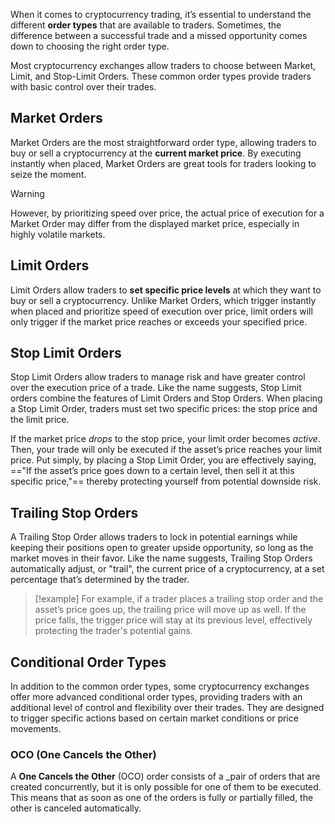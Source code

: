When it comes to cryptocurrency trading, it’s essential to understand the different **order types** that are available to traders. Sometimes, the difference between a successful trade and a missed opportunity comes down to choosing the right order type.

Most cryptocurrency exchanges allow traders to choose between Market, Limit, and Stop-Limit Orders. These common order types provide traders with basic control over their trades.

## Market Orders

Market Orders are the most straightforward order type, allowing traders to buy or sell a cryptocurrency at the **current market price**. By executing instantly when placed, Market Orders are great tools for traders looking to seize the moment.

> [!warning]
> However, by prioritizing speed over price, the actual price of execution for a Market Order may differ from the displayed market price, especially in highly volatile markets.

## Limit Orders

Limit Orders allow traders to **set specific price levels** at which they want to buy or sell a cryptocurrency. Unlike Market Orders, which trigger instantly when placed and prioritize speed of execution over price, limit orders will only trigger if the market price reaches or exceeds your specified price.

## Stop Limit Orders

Stop Limit Orders allow traders to manage risk and have greater control over the execution price of a trade. Like the name suggests, Stop Limit orders combine the features of Limit Orders and Stop Orders. When placing a Stop Limit Order, traders must set two specific prices: the stop price and the limit price.

If the market price _drops_ to the stop price, your limit order becomes _active_. Then, your trade will only be executed if the asset’s price reaches your limit price. Put simply, by placing a Stop Limit Order, you are effectively saying, =="If the asset’s price goes down to a certain level, then sell it at this specific price,"== thereby protecting yourself from potential downside risk.

## Trailing Stop Orders

A Trailing Stop Order allows traders to lock in potential earnings while keeping their positions open to greater upside opportunity, so long as the market moves in their favor. Like the name suggests, Trailing Stop Orders automatically adjust, or "trail", the current price of a cryptocurrency, at a set percentage that’s determined by the trader.

> [!example]
> For example, if a trader places a trailing stop order and the asset’s price goes up, the trailing price will move up as well. If the price falls, the trigger price will stay at its previous level, effectively protecting the trader's potential gains.

## Conditional Order Types

In addition to the common order types, some cryptocurrency exchanges offer more advanced conditional order types, providing traders with an additional level of control and flexibility over their trades. They are designed to trigger specific actions based on certain market conditions or price movements.

### OCO (One Cancels the Other)

A **One Cancels the Other** (OCO) order consists of a _pair of orders that are created concurrently, but it is only possible for one of them to be executed. This means that as soon as one of the orders is fully or partially filled, the other is canceled automatically.